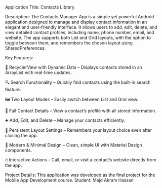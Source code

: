 Application Title: Contacts Library

Description:
The Contacts Manager App is a simple yet powerful Android application designed to manage and display contact information in an elegant and user-friendly interface. It allows users to add, edit, delete, and view detailed contact profiles, including name, phone number, email, and website. The app supports both List and Grid layouts, with the option to toggle between them, and remembers the chosen layout using SharedPreferences.

Key Features:

📱 RecyclerView with Dynamic Data – Displays contacts stored in an ArrayList with real-time updates.

🔍 Search Functionality – Quickly find contacts using the built-in search feature.

🖼 Two Layout Modes – Easily switch between List and Grid view.

📝 Full Contact Details – View a contact’s profile with all stored information.

➕ Add, Edit, and Delete – Manage your contacts efficiently.

💾 Persistent Layout Settings – Remembers your layout choice even after closing the app.

🎨 Modern & Minimal Design – Clean, simple UI with Material Design components.

🖱 Interactive Actions – Call, email, or visit a contact’s website directly from the app.

Project Details:
This application was developed as the final project for the Mobile App Development course.
Student: Majd Akram Hassan

